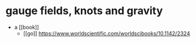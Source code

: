 # gauge fields, knots and gravity

- a [[book]]
  - [[go]] https://www.worldscientific.com/worldscibooks/10.1142/2324

